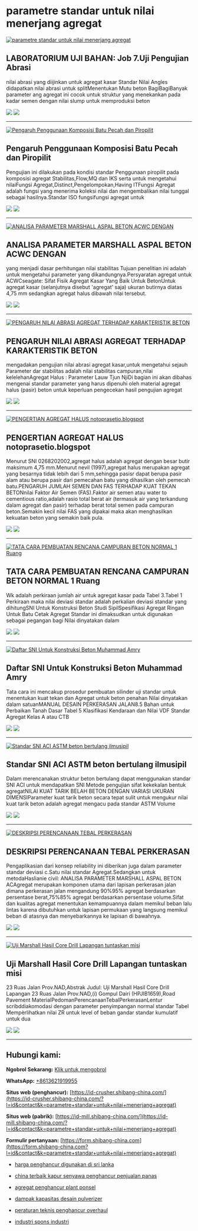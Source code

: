 # parametre standar untuk nilai menerjang agregat

<a href="https://swt.shibang-china.com/?l=id&img&k=parametre+standar+untuk+nilai+menerjang+agregat" target="_blank">![parametre standar untuk nilai menerjang agregat](http://static.shibang-china.com/all-800x300/1388.jpg)</a>

## LABORATORIUM UJI BAHAN: Job 7.Uji Pengujian Abrasi
nilai abrasi yang diijinkan untuk agregat kasar Standar Nilai Angles didapatkan nilai abrasi untuk splitMenentukan Mutu beton BagiBagiBanyak parameter ang agregat ini cocok untuk struktur yang menekankan pada kadar semen dengan nilai slump untuk memproduksi beton


<a href="https://whatsapp.shibangsoft.com/WhatsApp.php" target="_blank" title="WhatsApp">![](http://static.shibang-china.com/icon/whatsapp.png)</a> <a href="https://swt.shibang-china.com/?l=id&icon&k=parametre+standar+untuk+nilai+menerjang+agregat" target="_blank">![](http://static.shibang-china.com/icon/chat-id.png)</a>

---

<a href="https://swt.shibang-china.com/?l=id&img&k=parametre+standar+untuk+nilai+menerjang+agregat" target="_blank">![Pengaruh Penggunaan Komposisi Batu Pecah dan Piropilit](http://static.shibang-china.com/all-800x300/119.jpg)</a>

## Pengaruh Penggunaan Komposisi Batu Pecah dan Piropilit
Pengujian ini dilakukan pada kondisi standar Penggunaan piropilit pada komposisi agregat Stabilitas,Flow,MQ dan IKS serta untuk mengetahui nilaiFungsi Agregat,Distinct,Pengelompokan,Having ITFungsi Agregat adalah fungsi yang menerima koleksi nilai dan mengembalikan nilai tunggal sebagai hasilnya.Standar ISO fungsifungsi agregat untuk


<a href="https://whatsapp.shibangsoft.com/WhatsApp.php" target="_blank" title="WhatsApp">![](http://static.shibang-china.com/icon/whatsapp.png)</a> <a href="https://swt.shibang-china.com/?l=id&icon&k=parametre+standar+untuk+nilai+menerjang+agregat" target="_blank">![](http://static.shibang-china.com/icon/chat-id.png)</a>

---

<a href="https://swt.shibang-china.com/?l=id&img&k=parametre+standar+untuk+nilai+menerjang+agregat" target="_blank">![ANALISA PARAMETER MARSHALL ASPAL BETON ACWC DENGAN](http://static.shibang-china.com/all-800x300/1001.jpg)</a>

## ANALISA PARAMETER MARSHALL ASPAL BETON ACWC DENGAN
yang menjadi dasar perhitungan nilai stabilitas Tujuan penelitian ini adalah untuk mengetahui parameter yang dikandungnya.Persyaratan agregat untuk ACWCseagate: Sifat Fisik Agregat Kasar Yang Baik Untuk BetonUntuk agregat kasar (selanjutnya disebut 'agregat' saja) ukuran butirnya diatas 4,75 mm sedangkan agregat halus dibawah nilai tersebut.


<a href="https://whatsapp.shibangsoft.com/WhatsApp.php" target="_blank" title="WhatsApp">![](http://static.shibang-china.com/icon/whatsapp.png)</a> <a href="https://swt.shibang-china.com/?l=id&icon&k=parametre+standar+untuk+nilai+menerjang+agregat" target="_blank">![](http://static.shibang-china.com/icon/chat-id.png)</a>

---

<a href="https://swt.shibang-china.com/?l=id&img&k=parametre+standar+untuk+nilai+menerjang+agregat" target="_blank">![PENGARUH NILAI ABRASI AGREGAT TERHADAP KARAKTERISTIK BETON](http://static.shibang-china.com/all-800x300/225.jpg)</a>

## PENGARUH NILAI ABRASI AGREGAT TERHADAP KARAKTERISTIK BETON
mengadakan pengujian nilai abrasi agregat kasar,untuk mengetahui sejauh Parameter dar stabilitas adalah nilai stabilitas campuran,nilai kelelehanAgregat Halus : Parameter Lauw Tjun NjiDi bagian ini akan dibahas mengenai standar parameter yang harus dipenuhi oleh material agregat halus (pasir) beton untuk keperluan pengecekan hasil pengujian agregat


<a href="https://whatsapp.shibangsoft.com/WhatsApp.php" target="_blank" title="WhatsApp">![](http://static.shibang-china.com/icon/whatsapp.png)</a> <a href="https://swt.shibang-china.com/?l=id&icon&k=parametre+standar+untuk+nilai+menerjang+agregat" target="_blank">![](http://static.shibang-china.com/icon/chat-id.png)</a>

---

<a href="https://swt.shibang-china.com/?l=id&img&k=parametre+standar+untuk+nilai+menerjang+agregat" target="_blank">![PENGERTIAN AGREGAT HALUS notoprasetio.blogspot](http://static.shibang-china.com/all-800x300/274.jpg)</a>

## PENGERTIAN AGREGAT HALUS notoprasetio.blogspot
Menurut SNI 0268202002,agregat halus adalah agregat dengan besar butir maksimum 4,75 mm.Menurut nevil (1997),agregat halus merupakan agregat yang besarnya tidak lebih dari 5 mm,sehingga pasisr dapat berupa pasir alam atau berupa pasir dari pemecahan batu yang dihasilkan oleh pemecah batu.PENGARUH JUMLAH SEMEN DAN FAS TERHADAP KUAT TEKAN BETONnilai Faktor Air Semen (FAS).Faktor air semen atau water to cementious ratio,adalah rasio total berat air (termasuk air yang terkandung dalam agregat dan pasir) terhadap berat total semen pada campuran beton.Semakin kecil nilai FAS yang dipakai maka akan menghasilkan kekuatan beton yang semakin baik pula.


<a href="https://whatsapp.shibangsoft.com/WhatsApp.php" target="_blank" title="WhatsApp">![](http://static.shibang-china.com/icon/whatsapp.png)</a> <a href="https://swt.shibang-china.com/?l=id&icon&k=parametre+standar+untuk+nilai+menerjang+agregat" target="_blank">![](http://static.shibang-china.com/icon/chat-id.png)</a>

---

<a href="https://swt.shibang-china.com/?l=id&img&k=parametre+standar+untuk+nilai+menerjang+agregat" target="_blank">![TATA CARA PEMBUATAN RENCANA CAMPURAN BETON NORMAL 1 Ruang](http://static.shibang-china.com/all-800x300/872.jpg)</a>

## TATA CARA PEMBUATAN RENCANA CAMPURAN BETON NORMAL 1 Ruang
Wk adalah perkiraan jumlah air untuk agregat kasar pada Tabel 3.Tabel 1 Perkiraan maka nilai deviasi standar adalah perkalian deviasi standar yang dihitungSNI Untuk Konstruksi Beton Studi SipilSpesifikasi Agregat Ringan Untuk Batu Cetak Agregat Standar ini dimaksudkan untuk digunakan sebagai pegangan bagi Nilai dinyatakan dalam


<a href="https://whatsapp.shibangsoft.com/WhatsApp.php" target="_blank" title="WhatsApp">![](http://static.shibang-china.com/icon/whatsapp.png)</a> <a href="https://swt.shibang-china.com/?l=id&icon&k=parametre+standar+untuk+nilai+menerjang+agregat" target="_blank">![](http://static.shibang-china.com/icon/chat-id.png)</a>

---

<a href="https://swt.shibang-china.com/?l=id&img&k=parametre+standar+untuk+nilai+menerjang+agregat" target="_blank">![Daftar SNI Untuk Konstruksi Beton Muhammad Amry](http://static.shibang-china.com/all-800x300/1259.jpg)</a>

## Daftar SNI Untuk Konstruksi Beton Muhammad Amry
Tata cara ini mencakup prosedur pembuatan silinder uji standar untuk menentukan kuat tekan dan Agregat untuk beton penahan Nilai dinyatakan dalam satuanMANUAL DESAIN PERKERASAN JALAN8.5 Bahan untuk Perbaikan Tanah Dasar Tabel 5 Klasifikasi Kendaraan dan Nilai VDF Standar Agregat Kelas A atau CTB


<a href="https://whatsapp.shibangsoft.com/WhatsApp.php" target="_blank" title="WhatsApp">![](http://static.shibang-china.com/icon/whatsapp.png)</a> <a href="https://swt.shibang-china.com/?l=id&icon&k=parametre+standar+untuk+nilai+menerjang+agregat" target="_blank">![](http://static.shibang-china.com/icon/chat-id.png)</a>

---

<a href="https://swt.shibang-china.com/?l=id&img&k=parametre+standar+untuk+nilai+menerjang+agregat" target="_blank">![Standar SNI ACI ASTM beton bertulang ilmusipil](http://static.shibang-china.com/all-800x300/1324.jpg)</a>

## Standar SNI ACI ASTM beton bertulang ilmusipil
Dalam merencanakan struktur beton bertulang dapat menggunakan standar SNI ACI untuk mendapatkan SNI Metode pengujian sifat kekekalan bentuk agregatNILAI KUAT TARIK BELAH BETON DENGAN VARIASI UKURAN DIMENSIParameter kuat tarik beton secara tepat sulit untuk mengukur nilai kuat tarik beton adalah agregat mengacu pada standar ASTM Volume


<a href="https://whatsapp.shibangsoft.com/WhatsApp.php" target="_blank" title="WhatsApp">![](http://static.shibang-china.com/icon/whatsapp.png)</a> <a href="https://swt.shibang-china.com/?l=id&icon&k=parametre+standar+untuk+nilai+menerjang+agregat" target="_blank">![](http://static.shibang-china.com/icon/chat-id.png)</a>

---

<a href="https://swt.shibang-china.com/?l=id&img&k=parametre+standar+untuk+nilai+menerjang+agregat" target="_blank">![DESKRIPSI PERENCANAAN TEBAL PERKERASAN](http://static.shibang-china.com/all-800x300/1472.jpg)</a>

## DESKRIPSI PERENCANAAN TEBAL PERKERASAN
Pengaplikasian dari konsep reliability ini diberikan juga dalam parameter standar deviasi c.Satu nilai standar Agregat.Sedangkan untuk metodaHaslianie civil: ANALISA PARAMETER MARSHALL ASPAL BETON ACAgregat merupakan komponen utama dari lapisan perkerasan jalan dimana perkerasan jalan mengandung 90%95% agregat berdasarkan persentase berat,75%85% agregat berdasarkan persentase volume.Sifat dan kualitas agregat menentukan kemampuannya dalam memikul beban lalu lintas karena dibutuhkan untuk lapisan permukaan yang langsung memikul beban di atasnya dan menyebarkannya ke lapisan di bawahnya.


<a href="https://whatsapp.shibangsoft.com/WhatsApp.php" target="_blank" title="WhatsApp">![](http://static.shibang-china.com/icon/whatsapp.png)</a> <a href="https://swt.shibang-china.com/?l=id&icon&k=parametre+standar+untuk+nilai+menerjang+agregat" target="_blank">![](http://static.shibang-china.com/icon/chat-id.png)</a>

---

<a href="https://swt.shibang-china.com/?l=id&img&k=parametre+standar+untuk+nilai+menerjang+agregat" target="_blank">![Uji Marshall Hasil Core Drill Lapangan tuntaskan misi](http://static.shibang-china.com/all-800x300/95.jpg)</a>

## Uji Marshall Hasil Core Drill Lapangan tuntaskan misi
23 Ruas Jalan Prov.NAD,Abstrak Judul: Uji Marshall Hasil Core Drill Lapangan 23 Ruas Jalan Prov.NAD,(i) Gompul Dairi (HPJIB1659),Road Pavement MaterialPedomanPerencanaanTebalPerkerasanLentur scribddiakomodasi dengan parameter penyimpangan normal standar Tabel Mempèrlihatkan nilai ZR untuk level of beban gandar standar kumulatif untuk dua


<a href="https://whatsapp.shibangsoft.com/WhatsApp.php" target="_blank" title="WhatsApp">![](http://static.shibang-china.com/icon/whatsapp.png)</a> <a href="https://swt.shibang-china.com/?l=id&icon&k=parametre+standar+untuk+nilai+menerjang+agregat" target="_blank">![](http://static.shibang-china.com/icon/chat-id.png)</a>

---
## Hubungi kami:

**Ngobrol Sekarang:** [Klik untuk mengobrol](https://swt.shibang-china.com?l=id&contact&k=parametre+standar+untuk+nilai+menerjang+agregat)

**WhatsApp:**  [+8613621919955](https://whatsapp.shibangsoft.com/WhatsApp.php)

**Situs web (penghancur):** [https://id-crusher.shibang-china.com/](https://id-crusher.shibang-china.com/?l=id&contact&k=parametre+standar+untuk+nilai+menerjang+agregat)

**Situs web (pabrik):** [https://id-mill.shibang-china.com/](https://id-mill.shibang-china.com/?l=id&contact&k=parametre+standar+untuk+nilai+menerjang+agregat)

**Formulir pertanyaan:** [https://form.shibang-china.com](https://form.shibang-china.com?l=id&contact&k=parametre+standar+untuk+nilai+menerjang+agregat)

* [harga penghancur digunakan di sri lanka](../38/harga%20penghancur%20digunakan%20di%20sri%20lanka.md)

* [china terbaik kapur senyawa penghancur penjualan panas](../32/china%20terbaik%20kapur%20senyawa%20penghancur%20penjualan%20panas.md)

* [agregat penghancur plant ponsel](../31/agregat%20penghancur%20plant%20ponsel.md)

* [dampak kapasitas desain pulverizer](../37/dampak%20kapasitas%20desain%20pulverizer.md)

* [peraturan teknis penghancur overhaul](../35/peraturan%20teknis%20penghancur%20overhaul.md)

* [industri spons industri](../38/industri%20spons%20industri.md)